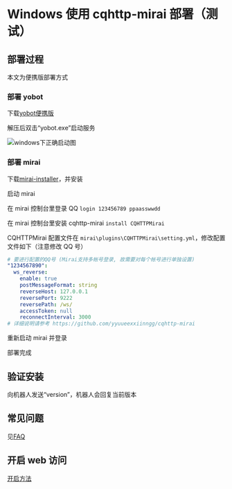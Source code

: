 # Windows 使用 cqhttp-mirai 部署（测试）

## 部署过程

本文为便携版部署方式

### 部署 yobot

下载[yobot便携版](https://yobot.lanzous.com/b00nlr3ni)

解压后双击“yobot.exe”启动服务

![windows下正确启动图](https://vs.yixuedh.com/assets/img/yobot/aaf38d1a5cbc1c87.jpg)

### 部署 mirai

下载[mirai-installer](https://yobot.lanzous.com/id6owid)，并安装

启动 mirai

在 mirai 控制台里登录 QQ `login 123456789 ppaasswwdd`

在 mirai 控制台里安装 cqhttp-mirai `install CQHTTPMirai`

CQHTTPMirai 配置文件在 `mirai\plugins\CQHTTPMirai\setting.yml`，修改配置文件如下（注意修改 QQ 号）

```yaml
# 要进行配置的QQ号 (Mirai支持多帐号登录, 故需要对每个帐号进行单独设置)
"1234567890":
  ws_reverse:
    enable: true
    postMessageFormat: string
    reverseHost: 127.0.0.1
    reversePort: 9222
    reversePath: /ws/
    accessToken: null
    reconnectInterval: 3000
# 详细说明请参考 https://github.com/yyuueexxiinngg/cqhttp-mirai
```

重新启动 mirai 并登录

<!--
在 mirai 控制台里重新加载插件 `reload`
-->

部署完成

## 验证安装

向机器人发送“version”，机器人会回复当前版本

## 常见问题

见[FAQ](../usage/faq.md)

## 开启 web 访问

[开启方法](../usage/web-mode.md)
